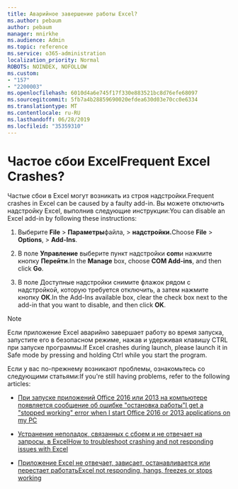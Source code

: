 ```yaml
---
title: Аварийное завершение работы Excel?
ms.author: pebaum
author: pebaum
manager: mnirkhe
ms.audience: Admin
ms.topic: reference
ms.service: o365-administration
localization_priority: Normal
ROBOTS: NOINDEX, NOFOLLOW
ms.custom:
- "157"
- "2200003"
ms.openlocfilehash: 6010d4a6e745f17f330e883521bc8d76efe68097
ms.sourcegitcommit: 5fb7a4b28859690020efdea630d03e70cc0e6334
ms.translationtype: MT
ms.contentlocale: ru-RU
ms.lasthandoff: 06/28/2019
ms.locfileid: "35359310"
---
```

# <a name="frequent-excel-crashes"></a><span data-ttu-id="b77c6-102">Частое сбои Excel</span><span class="sxs-lookup"><span data-stu-id="b77c6-102">Frequent Excel Crashes?</span></span>

<span data-ttu-id="b77c6-103">Частые сбои в Excel могут возникать из строя надстройки.</span><span class="sxs-lookup"><span data-stu-id="b77c6-103">Frequent crashes in Excel can be caused by a faulty add-in.</span></span> <span data-ttu-id="b77c6-104">Вы можете отключить надстройку Excel, выполнив следующие инструкции:</span><span class="sxs-lookup"><span data-stu-id="b77c6-104">You can disable an Excel add-in by following these instructions:</span></span>
  
1. <span data-ttu-id="b77c6-105">Выберите **File** \> **Параметры**файла, \> **надстройки.**</span><span class="sxs-lookup"><span data-stu-id="b77c6-105">Choose **File** \> **Options**, \> **Add-Ins**.</span></span>

2. <span data-ttu-id="b77c6-106">В поле **Управление** выберите пункт надстройки **com**и нажмите кнопку **Перейти**.</span><span class="sxs-lookup"><span data-stu-id="b77c6-106">In the **Manage** box, choose **COM Add-ins**, and then click **Go**.</span></span>

3. <span data-ttu-id="b77c6-107">В поле Доступные надстройки снимите флажок рядом с надстройкой, которую требуется отключить, а затем нажмите кнопку **ОК**.</span><span class="sxs-lookup"><span data-stu-id="b77c6-107">In the Add-Ins available box, clear the check box next to the add-in that you want to disable, and then click **OK**.</span></span>

> [!NOTE]
> <span data-ttu-id="b77c6-108">Если приложение Excel аварийно завершает работу во время запуска, запустите его в безопасном режиме, нажав и удерживая клавишу CTRL при запуске программы.</span><span class="sxs-lookup"><span data-stu-id="b77c6-108">If Excel crashes during launch, please launch it in Safe mode by pressing and holding Ctrl while you start the program.</span></span>
  
<span data-ttu-id="b77c6-109">Если у вас по-прежнему возникают проблемы, ознакомьтесь со следующими статьями:</span><span class="sxs-lookup"><span data-stu-id="b77c6-109">If you're still having problems, refer to the following articles:</span></span>
  
- [<span data-ttu-id="b77c6-110">При запуске приложений Office 2016 или 2013 на компьютере появляется сообщение об ошибке "остановка работы"</span><span class="sxs-lookup"><span data-stu-id="b77c6-110">I get a "stopped working" error when I start Office 2016 or 2013 applications on my PC</span></span>](https://support.office.com/article/52bd7985-4e99-4a35-84c8-2d9b8301a2fa.aspx)

- [<span data-ttu-id="b77c6-111">Устранение неполадок, связанных с сбоем и не отвечает на запросы, в Excel</span><span class="sxs-lookup"><span data-stu-id="b77c6-111">How to troubleshoot crashing and not responding issues with Excel</span></span>](https://support.microsoft.com/help/2758592/how-to-troubleshoot-crashing-and-not-responding-issues-with-excel)

- [<span data-ttu-id="b77c6-112">Приложение Excel не отвечает, зависает, останавливается или перестает работать</span><span class="sxs-lookup"><span data-stu-id="b77c6-112">Excel not responding, hangs, freezes or stops working</span></span>](https://support.office.com/article/37e7d3c9-9e84-40bf-a805-4ca6853a1ff4.aspx)
